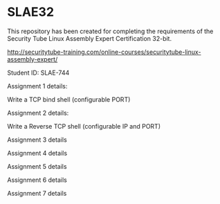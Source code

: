 # SLAE32
This repository has been created for completing the requirements of the 
Security Tube Linux Assembly Expert Certification 32-bit.

http://securitytube-training.com/online-courses/securitytube-linux-assembly-expert/

Student ID: SLAE-744



Assignment 1 details:

Write a TCP bind shell (configurable PORT)

Assignment 2 details:

Write a Reverse TCP shell (configurable IP and PORT)

Assignment 3 details

Assignment 4 details

Assignment 5 details

Assignment 6 details

Assignment 7 details

